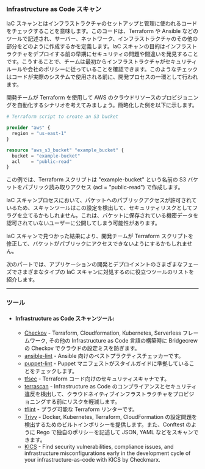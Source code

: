 ### Infrastructure as Code スキャン
IaC スキャンとはインフラストラクチャのセットアップと管理に使われるコードをチェックすることを意味します。このコードは、Terraform や Ansible などのツールで記述され、サーバー、ネットワーク、インフラストラクチャのその他の部分をどのように作成するかを定義します。IaC スキャンの目的はインフラストラクチャをデプロイする前の早期にセキュリティの問題や間違いを発見することです。こうすることで、チームは最初からインフラストラクチャがセキュリティルールや会社のポリシーに従っていることを確認できます。このようなチェックはコードが実際のシステムで使用される前に、開発プロセスの一環として行われます。

開発チームが Terraform を使用して AWS のクラウドリソースのプロビジョニングを自動化するシナリオを考えてみましょう。簡略化した例を以下に示します。
```terraform 
# Terraform script to create an S3 bucket

provider "aws" {
  region = "us-east-1"
}

resource "aws_s3_bucket" "example_bucket" {
  bucket = "example-bucket"
  acl    = "public-read"
}
```
この例では、Terraform スクリプトは "example-bucket" という名前の S3 バケットをパブリック読み取りアクセス (acl = "public-read") で作成します。

IaC スキャンプロセスにおいて、パケットへのパブリックアクセスが許可されているため、スキャンツールはこの設定を検出して、セキュリティリスクとしてフラグを立てるかもしれません。これは、バケットに保存されている機密データを認可されていないユーザーに公開してしまう可能性があります。

IaC スキャンで見つかった結果により、開発チームが Terraform スクリプトを修正して、バケットがパブリックにアクセスできないようにするかもしれません。

次のパートでは、アプリケーションの開発とデプロイメントのさまざまなフェーズでさまざまなタイプの IaC スキャンに対処するのに役立つツールのリストを紹介します。

---
### ツール
- #### Infrastructure as Code スキャンツール: 
  + [Checkov](https://github.com/bridgecrewio/checkov) - Terraform, Cloudformation, Kubernetes, Serverless フレームワーク, その他の Infrastructure as Code 言語の構築時に Bridgecrew の Checkov でクラウドの設定ミスを防ぎます。
  + [ansible-lint](https://github.com/ansible-community/ansible-lint) - Ansible 向けのベストプラクティスチェッカーです。
  + [puppet-lint](https://github.com/rodjek/puppet-lint) - Puppet マニフェストがスタイルガイドに準拠していることをチェックします。
  + [tfsec](https://github.com/tfsec/tfsec) - Terraform コード向けのセキュリティスキャナです。
  + [terrascan](https://github.com/accurics/terrascan) - Infrastructure as Code のコンプライアンスとセキュリティ違反を検出して、クラウドネイティブインフラストラクチャをプロビジョニングする前にリスクを軽減します。
  + [tflint](https://github.com/terraform-linters/tflint) - プラグ可能な Terraform リンターです。
  + [Trivy](https://github.com/aquasecurity/trivy) - Docker, Kubernetes, Terraform, CloudFormation の設定問題を検出するためのビルトインポリシーを提供します。また、Conftest のように Rego で独自のポリシーを記述して JSON, YAML などをスキャンできます。
  + [KICS](https://github.com/Checkmarx/kics) - Find security vulnerabilities, compliance issues, and infrastructure misconfigurations early in the development cycle of your infrastructure-as-code with KICS by Checkmarx.
